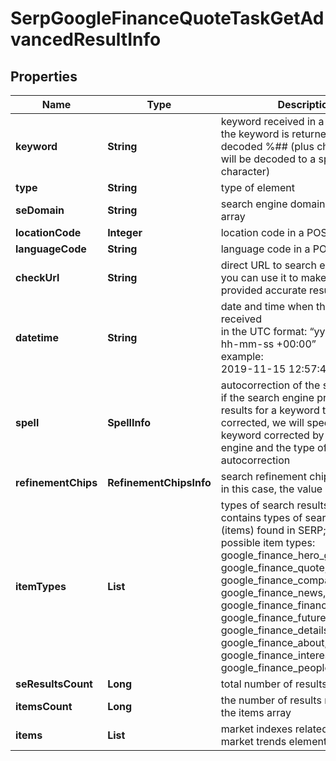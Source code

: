 # SerpGoogleFinanceQuoteTaskGetAdvancedResultInfo


## Properties

| Name | Type | Description | Notes |
|------------ | ------------- | ------------- | -------------|
**keyword** | **String** | keyword received in a POST array<br>the keyword is returned with decoded %## (plus character ‘+’ will be decoded to a space character) |[optional]|
**type** | **String** | type of element |[optional]|
**seDomain** | **String** | search engine domain in a POST array |[optional]|
**locationCode** | **Integer** | location code in a POST array |[optional]|
**languageCode** | **String** | language code in a POST array |[optional]|
**checkUrl** | **String** | direct URL to search engine results<br>you can use it to make sure that we provided accurate results |[optional]|
**datetime** | **String** | date and time when the result was received<br>in the UTC format: “yyyy-mm-dd hh-mm-ss +00:00”<br>example:<br>2019-11-15 12:57:46 +00:00 |[optional]|
**spell** | **SpellInfo** | autocorrection of the search engine<br>if the search engine provided results for a keyword that was corrected, we will specify the keyword corrected by the search engine and the type of autocorrection |[optional]|
**refinementChips** | **RefinementChipsInfo** | search refinement chips<br>in this case, the value will be null |[optional]|
**itemTypes** | **List<String>** | types of search results in SERP<br>contains types of search results (items) found in SERP;<br>possible item types: google_finance_hero_groups, google_finance_quote, google_finance_compare_to, google_finance_news, google_finance_financial, google_finance_futures_chain, google_finance_details, google_finance_about, google_finance_interested, google_finance_people_also_search |[optional]|
**seResultsCount** | **Long** | total number of results in SERP |[optional]|
**itemsCount** | **Long** | the number of results returned in the items array |[optional]|
**items** | **List<BaseSerpApiGoogleFinanceElementItem>** | market indexes related to the market trends element |[optional]|